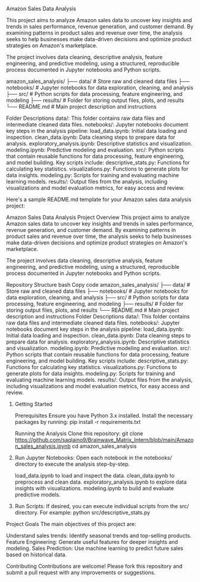 Amazon Sales Data Analysis

This project aims to analyze Amazon sales data to uncover key insights and trends in sales performance, revenue generation, and customer demand. By examining patterns in product sales and revenue over time, the analysis seeks to help businesses make data-driven decisions and optimize product strategies on Amazon's marketplace.

The project involves data cleaning, descriptive analysis, feature engineering, and predictive modeling, using a structured, reproducible process documented in Jupyter notebooks and Python scripts.


amazon_sales_analysis/
├── data/               # Store raw and cleaned data files
├── notebooks/          # Jupyter notebooks for data exploration, cleaning, and analysis
├── src/                # Python scripts for data processing, feature engineering, and modeling
├── results/            # Folder for storing output files, plots, and results
└── README.md           # Main project description and instructions

Folder Descriptions
data/: This folder contains raw data files and intermediate cleaned data files.
notebooks/: Jupyter notebooks document key steps in the analysis pipeline:
load_data.ipynb: Initial data loading and inspection.
clean_data.ipynb: Data cleaning steps to prepare data for analysis.
exploratory_analysis.ipynb: Descriptive statistics and visualization.
modeling.ipynb: Predictive modeling and evaluation.
src/: Python scripts that contain reusable functions for data processing, feature engineering, and model building. Key scripts include:
descriptive_stats.py: Functions for calculating key statistics.
visualizations.py: Functions to generate plots for data insights.
modeling.py: Scripts for training and evaluating machine learning models.
results/: Output files from the analysis, including visualizations and model evaluation metrics, for easy access and review.


Here's a sample README.md template for your Amazon sales data analysis project:

Amazon Sales Data Analysis
Project Overview
This project aims to analyze Amazon sales data to uncover key insights and trends in sales performance, revenue generation, and customer demand. By examining patterns in product sales and revenue over time, the analysis seeks to help businesses make data-driven decisions and optimize product strategies on Amazon's marketplace.

The project involves data cleaning, descriptive analysis, feature engineering, and predictive modeling, using a structured, reproducible process documented in Jupyter notebooks and Python scripts.

Repository Structure
bash
Copy code
amazon_sales_analysis/
├── data/               # Store raw and cleaned data files
├── notebooks/          # Jupyter notebooks for data exploration, cleaning, and analysis
├── src/                # Python scripts for data processing, feature engineering, and modeling
├── results/            # Folder for storing output files, plots, and results
└── README.md           # Main project description and instructions
Folder Descriptions
data/: This folder contains raw data files and intermediate cleaned data files.
notebooks/: Jupyter notebooks document key steps in the analysis pipeline:
load_data.ipynb: Initial data loading and inspection.
clean_data.ipynb: Data cleaning steps to prepare data for analysis.
exploratory_analysis.ipynb: Descriptive statistics and visualization.
modeling.ipynb: Predictive modeling and evaluation.
src/: Python scripts that contain reusable functions for data processing, feature engineering, and model building. Key scripts include:
descriptive_stats.py: Functions for calculating key statistics.
visualizations.py: Functions to generate plots for data insights.
modeling.py: Scripts for training and evaluating machine learning models.
results/: Output files from the analysis, including visualizations and model evaluation metrics, for easy access and review.


1) Getting Started

    Prerequisites
    Ensure you have Python 3.x installed. Install the necessary packages by running:
    pip install -r requirements.txt
    
    
    Running the Analysis
    Clone this repository:
    git clone https://github.com/saqlaino9/Brainwave_Matrix_Intern/blob/main/Amazon_sales_analysis.ipynb
    cd amazon_sales_analysis


2) Run Jupyter Notebooks: Open each notebook in the notebooks/ directory to execute the analysis step-by-step.

    load_data.ipynb to load and inspect the data.
    clean_data.ipynb to preprocess and clean data.
    exploratory_analysis.ipynb to explore data insights with visualizations.
    modeling.ipynb to build and evaluate predictive models.


3) Run Scripts: If desired, you can execute individual scripts from the src/ directory. For example:
     python src/descriptive_stats.py


Project Goals
The main objectives of this project are:

Understand sales trends: Identify seasonal trends and top-selling products.
Feature Engineering: Generate useful features for deeper insights and modeling.
Sales Prediction: Use machine learning to predict future sales based on historical data.


Contributing
Contributions are welcome! Please fork this repository and submit a pull request with any improvements or suggestions.







